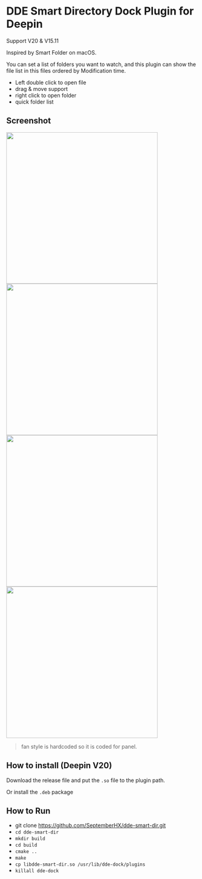 # DDE Smart Directory Dock Plugin for Deepin

Support V20 & V15.11

Inspired by Smart Folder on macOS.

You can set a list of folders you want to watch, and this plugin can show the file list in this files ordered by Modification time.

* Left double click to open file
* drag & move support
* right click to open folder
* quick folder list

## Screenshot

<img src="./screenshots/screenshot1.png" width="400px" /> <img src="./screenshots/screenshot1-2.png" width="400px" />
<img src="./screenshots/screenshot2.png" width="400px" /> <img src="./screenshots/fan_style.png" width="400px" />

> fan style is hardcoded so it is coded for panel.

## How to install (Deepin V20)

Download the release file and put the `.so` file to the plugin path.

Or install the `.deb` package

## How to Run

* git clone https://github.com/SeptemberHX/dde-smart-dir.git
* `cd dde-smart-dir`
* `mkdir build`
* `cd build`
* `cmake ..`
* `make`
* `cp libdde-smart-dir.so /usr/lib/dde-dock/plugins`
* `killall dde-dock`
